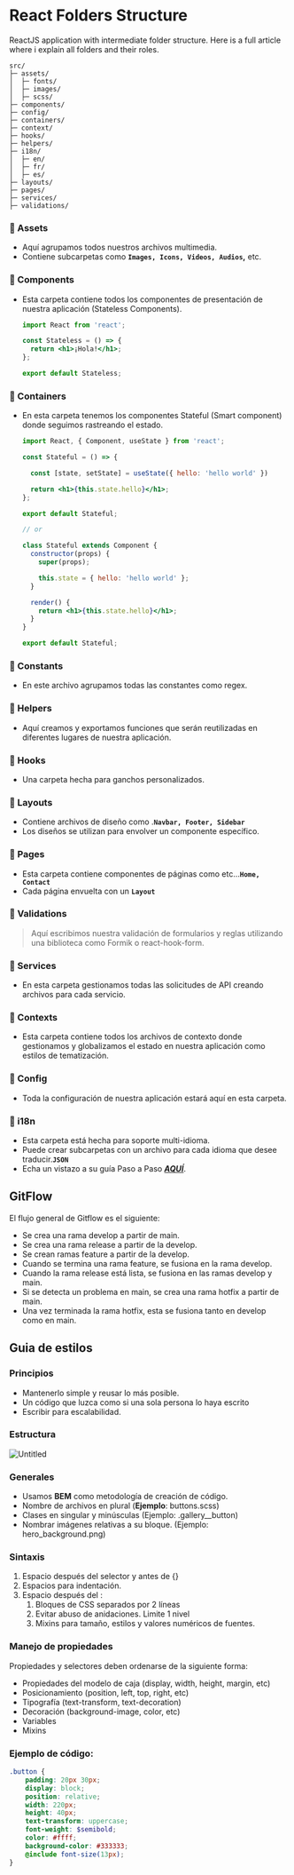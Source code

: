 # React Folders Structure

ReactJS application with intermediate folder structure. Here is a full article where i explain all folders and their roles.

```
src/
├─ assets/
│  ├─ fonts/
│  ├─ images/
│  ├─ scss/
├─ components/
├─ config/
├─ containers/
├─ context/
├─ hooks/
├─ helpers/
├─ i18n/
│  ├─ en/
│  ├─ fr/
│  ├─ es/
├─ layouts/
├─ pages/
├─ services/
├─ validations/
```

### **📁 Assets**

- Aquí agrupamos todos nuestros archivos multimedia.
- Contiene subcarpetas como **`Images, Icons, Videos, Audios`,** etc.

### **📁 Components**

- Esta carpeta contiene todos los componentes de presentación de nuestra aplicación (Stateless Components).
  ```jsx
  import React from 'react';

  const Stateless = () => {
  	return <h1>¡Hola!</h1>;
  };

  export default Stateless;
  ```

### **📁 Containers**

- En esta carpeta tenemos los componentes Stateful (Smart component) donde seguimos rastreando el estado.

  ```jsx
  import React, { Component, useState } from 'react';

  const Stateful = () => {

    const [state, setState] = useState({ hello: 'hello world' })

  	return <h1>{this.state.hello}</h1>;
  };

  export default Stateful;

  // or

  class Stateful extends Component {
    constructor(props) {
      super(props);

      this.state = { hello: 'hello world' };
    }

    render() {
      return <h1>{this.state.hello}</h1>;
    }
  }

  export default Stateful;
  ```

### **📁 Constants**

- En este archivo agrupamos todas las constantes como regex.

### **📁 Helpers**

- Aquí creamos y exportamos funciones que serán reutilizadas en diferentes lugares de nuestra aplicación.

### **📁 Hooks**

- Una carpeta hecha para ganchos personalizados.

### **📁 Layouts**

- Contiene archivos de diseño como .**`Navbar, Footer, Sidebar`**
- Los diseños se utilizan para envolver un componente específico.

### **📁 Pages**

- Esta carpeta contiene componentes de páginas como etc...**`Home, Contact`**
- Cada página envuelta con un **`Layout`**

### **📁 Validations**

> Aquí escribimos nuestra validación de formularios y reglas utilizando una biblioteca como Formik o react-hook-form.

### **📁 Services**

- En esta carpeta gestionamos todas las solicitudes de API creando archivos para cada servicio.

### **📁 Contexts**

- Esta carpeta contiene todos los archivos de contexto donde gestionamos y globalizamos el estado en nuestra aplicación como estilos de tematización.

### **📁 Config**

- Toda la configuración de nuestra aplicación estará aquí en esta carpeta.

### **📁 i18n**

- Esta carpeta está hecha para soporte multi-idioma.
- Puede crear subcarpetas con un archivo para cada idioma que desee traducir.**`JSON`**
- Echa un vistazo a su guía Paso a Paso **_[AQUÍ](https://react.i18next.com/latest/using-with-hooks)_**.

## GitFlow

El flujo general de Gitflow es el siguiente:

- Se crea una rama develop a partir de main.
- Se crea una rama release a partir de la develop.
- Se crean ramas feature a partir de la develop.
- Cuando se termina una rama feature, se fusiona en la rama develop.
- Cuando la rama release está lista, se fusiona en las ramas develop y main.
- Si se detecta un problema en main, se crea una rama hotfix a partir de main.
- Una vez terminada la rama hotfix, esta se fusiona tanto en develop como en main.

## Guia de estilos

### Principios

- Mantenerlo simple y reusar lo más posible.
- Un código que luzca como si una sola persona lo haya escrito
- Escribir para escalabilidad.

### Estructura

![Untitled](https://s3-us-west-2.amazonaws.com/secure.notion-static.com/5703aa57-e4a4-4d04-86f6-d5661fb14bb4/Untitled.png)

### Generales

- Usamos **BEM** como metodología de creación de código.
- Nombre de archivos en plural (**Ejemplo**: buttons.scss)
- Clases en singular y minúsculas (Ejemplo: .gallery\_\_button)
- Nombrar imágenes relativas a su bloque. (Ejemplo: hero_background.png)

### Sintaxis

1.  Espacio después del selector y antes de {}
2.  Espacios para indentación.
3.  Espacio después del :
    1. Bloques de CSS separados por 2 líneas
    2. Evitar abuso de anidaciones. Limite 1 nivel
    3. Mixins para tamaño, estilos y valores numéricos de fuentes.

### Manejo de propiedades

Propiedades y selectores deben ordenarse de la siguiente forma:

- Propiedades del modelo de caja (display, width, height, margin, etc)
- Posicionamiento (position, left, top, right, etc)
- Tipografía (text-transform, text-decoration)
- Decoración (background-image, color, etc)
- Variables
- Mixins

### Ejemplo de código:

```scss
.button {
	padding: 20px 30px;
	display: block;
	position: relative;
	width: 220px;
	height: 40px;
	text-transform: uppercase;
	font-weight: $semibold;
	color: #ffff;
	background-color: #333333;
	@include font-size(13px);
}
```
